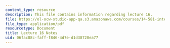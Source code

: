 ```yaml
---
content_type: resource
description: This file contains information regarding lecture 16.
file: https://ol-ocw-studio-app-qa.s3.amazonaws.com/courses/14-581-international-economics-i-spring-2013/06fac88cfafff8464d7ed1d38720ea77_MIT14_581S13_classnotes16.pdf
file_type: application/pdf
resourcetype: Document
title: Lecture 16 Notes
uid: 06fac88c-faff-f846-4d7e-d1d38720ea77
---
```

